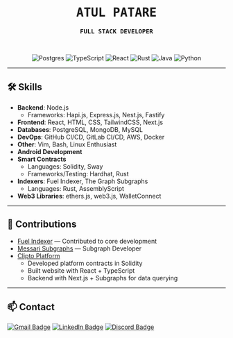 <h1 align="center">
  <samp><b>ATUL PATARE</b></samp>
</h1>

<p align="center">
  <samp><strong>FULL STACK DEVELOPER</strong></samp>
</p>

<br/>

<p align="center">
  <img alt="Postgres" src="https://img.shields.io/badge/PostgreSQL-336791?style=flat-square&logo=postgresql&logoColor=white">
  <img alt="TypeScript" src="https://img.shields.io/badge/TypeScript-007ACC?style=flat-square&logo=typescript&logoColor=white">
  <img alt="React" src="https://img.shields.io/badge/React-61DAFB?style=flat-square&logo=react&logoColor=white">
  <img alt="Rust" src="https://img.shields.io/badge/Rust-000000?style=flat-square&logo=rust&logoColor=white">
  <img alt="Java" src="https://img.shields.io/badge/Java-ED8B00?style=flat-square&logo=openjdk&logoColor=white">
  <img alt="Python" src="https://img.shields.io/badge/Python-3776AB?style=flat-square&logo=python&logoColor=white">
</p>

---

## 🛠 Skills

- **Backend**: Node.js  
  - Frameworks: Hapi.js, Express.js, Nest.js, Fastify
- **Frontend**: React, HTML, CSS, TailwindCSS, Next.js
- **Databases**: PostgreSQL, MongoDB, MySQL
- **DevOps**: GitHub CI/CD, GitLab CI/CD, AWS, Docker
- **Other**: Vim, Bash, Linux Enthusiast
- **Android Development**
- **Smart Contracts**  
  - Languages: Solidity, Sway  
  - Frameworks/Testing: Hardhat, Rust
- **Indexers**: Fuel Indexer, The Graph Subgraphs  
  - Languages: Rust, AssemblyScript
- **Web3 Libraries**: ethers.js, web3.js, WalletConnect

---

## 🧩 Contributions

- [Fuel Indexer](https://github.com/FuelLabs/fuel-indexer) — Contributed to core development
- [Messari Subgraphs](https://github.com/messari/subgraphs) — Subgraph Developer
- [Clipto Platform](https://github.com/Clipto-Platform)  
  - Developed platform contracts in Solidity  
  - Built website with React + TypeScript  
  - Backend with Next.js + Subgraphs for data querying

---

## 📫 Contact

[![Gmail Badge](https://img.shields.io/badge/Gmail-DB4437?style=flat-square&logo=gmail&logoColor=white)](mailto:atul.patare@launchventures.co)
[![LinkedIn Badge](https://img.shields.io/badge/LinkedIn-0A66C2?style=flat-square&logo=linkedin&logoColor=white)](https://www.linkedin.com/in/atul-patare-a768a3165/)
[![Discord Badge](https://img.shields.io/badge/Discord-5865F2?style=flat-square&logo=discord&logoColor=white)](https://discord.com/users/atul.patare)

